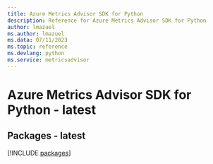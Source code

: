 ```yaml
---
title: Azure Metrics Advisor SDK for Python
description: Reference for Azure Metrics Advisor SDK for Python
author: lmazuel
ms.author: lmazuel
ms.data: 07/11/2023
ms.topic: reference
ms.devlang: python
ms.service: metricsadvisor
---
```

# Azure Metrics Advisor SDK for Python - latest
## Packages - latest
[!INCLUDE [packages](metrics-advisor-index.md)]